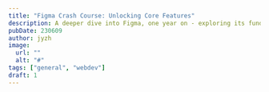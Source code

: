 ```yaml
---
title: "Figma Crash Course: Unlocking Core Features"
description: A deeper dive into Figma, one year on - exploring its fundamental attributes.
pubDate: 230609
author: jyzh
image:
  url: ""
  alt: "#"
tags: ["general", "webdev"]
draft: 1
---
```

